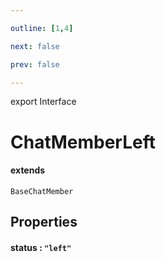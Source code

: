 ```yaml
---

outline: [1,4]

next: false

prev: false

---
```


export Interface
# ChatMemberLeft
#### extends
 `BaseChatMember`

## Properties

#### status : `"left"`
